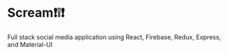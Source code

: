 # Scream❗❕❗
Full stack social media application using React, Firebase, Redux, Express, and Material-UI
